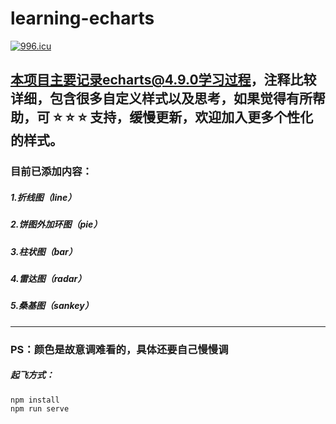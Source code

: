 # learning-echarts

[![996.icu](https://img.shields.io/badge/link-996.icu-red.svg)](https://996.icu)


## 本项目主要记录echarts@4.9.0学习过程，注释比较详细，包含很多自定义样式以及思考，如果觉得有所帮助，可 :star: :star: :star: 支持，缓慢更新，欢迎加入更多个性化的样式。

### 目前已添加内容：

##### 1.折线图（line）

##### 2.饼图外加环图（pie）

##### 3.柱状图（bar）

##### 4.雷达图（radar）

##### 5.桑基图（sankey）

---

### PS：颜色是故意调难看的，具体还要自己慢慢调

##### 起飞方式：

```
npm install
npm run serve
```



